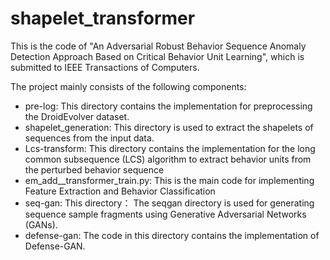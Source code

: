 # shapelet_transformer
This is the code of "An Adversarial Robust Behavior Sequence Anomaly Detection Approach Based on Critical Behavior Unit Learning", which is submitted to IEEE Transactions of Computers.

The project mainly consists of the following components:
- pre-log: This directory contains the implementation for preprocessing the DroidEvolver dataset.
- shapelet_generation: This directory is used to extract the shapelets of sequences from the input data.
- Lcs-transform: This directory contains the implementation for the long common subsequence (LCS) algorithm to extract behavior units from the perturbed behavior sequence
- em_add__transformer_train.py: This is the main code for implementing Feature Extraction and Behavior Classification
- seq-gan: This directory： The seqgan directory is used for generating sequence sample fragments using Generative Adversarial Networks (GANs).
- defense-gan: The code in this directory contains the implementation of Defense-GAN. 

